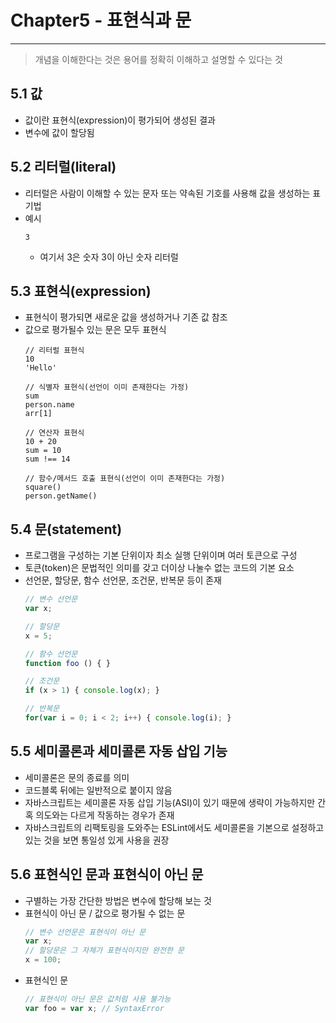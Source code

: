 # Chapter5 - 표현식과 문
---
> 개념을 이해한다는 것은 용어를 정확히 이해하고 설명할 수 있다는 것

## 5.1 값
- 값이란 표현식(expression)이 평가되어 생성된 결과
- 변수에 값이 할당됨

## 5.2 리터럴(literal)
- 리터럴은 사람이 이해할 수 있는 문자 또는 약속된 기호를 사용해 값을 생성하는 표기법
- 예시
    ```
    3
    ```
    - 여기서 3은 숫자 3이 아닌 숫자 리터럴

## 5.3 표현식(expression)
- 표현식이 평가되면 새로운 값을 생성하거나 기존 값 참조
- 값으로 평가될수 있는 문은 모두 표현식
    ```javacript
    // 리터럴 표현식
    10
    'Hello'

    // 식별자 표현식(선언이 이미 존재한다는 가정)
    sum
    person.name
    arr[1]

    // 연산자 표현식
    10 + 20
    sum = 10
    sum !== 14

    // 함수/메서드 호출 표현식(선언이 이미 존재한다는 가정)
    square()
    person.getName()
    ```

## 5.4 문(statement)
- 프로그램을 구성하는 기본 단위이자 최소 실행 단위이며 여러 토큰으로 구성
- 토큰(token)은 문법적인 의미를 갖고 더이상 나눌수 없는 코드의 기본 요소
- 선언문, 할당문, 함수 선언문, 조건문, 반복문 등이 존재
    ```javascript
    // 변수 선언문
    var x;

    // 할당문
    x = 5;

    // 함수 선언문
    function foo () { }

    // 조건문
    if (x > 1) { console.log(x); }

    // 반복문
    for(var i = 0; i < 2; i++) { console.log(i); }
    ```

## 5.5 세미콜론과 세미콜론 자동 삽입 기능
- 세미콜론은 문의 종료를 의미
- 코드블록 뒤에는 일반적으로 붙이지 않음
- 자바스크립트는 세미콜론 자동 삽입 기능(ASI)이 있기 때문에 생략이 가능하지만 간혹 의도와는 다르게 작동하는 경우가 존재
- 자바스크립트의 리팩토링을 도와주는 ESLint에서도 세미콜론을 기본으로 설정하고 있는 것을 보면 통일성 있게 사용을 권장

## 5.6 표현식인 문과 표현식이 아닌 문
- 구별하는 가장 간단한 방법은 변수에 할당해 보는 것
- 표현식이 아닌 문 / 값으로 평가될 수 없는 문
    ```javascript
    // 변수 선언문은 표현식이 아닌 문
    var x;
    // 할당문은 그 자체가 표현식이지만 완전한 문
    x = 100;
    ```
- 표현식인 문
    ```javascript
    // 표현식이 아닌 문은 값처럼 사용 불가능
    var foo = var x; // SyntaxError
    ```